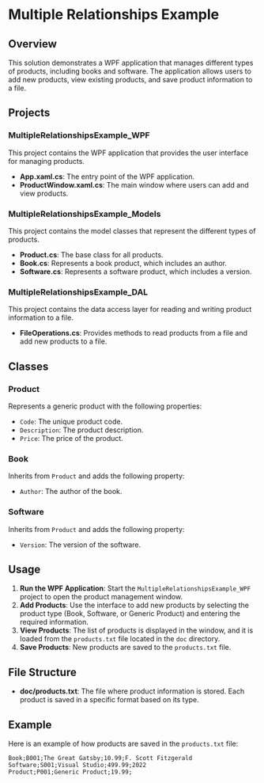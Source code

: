 # Multiple Relationships Example

## Overview

This solution demonstrates a WPF application that manages different types of products, including books and software. The application allows users to add new products, view existing products, and save product information to a file.

## Projects

### MultipleRelationshipsExample_WPF
This project contains the WPF application that provides the user interface for managing products.

- **App.xaml.cs**: The entry point of the WPF application.
- **ProductWindow.xaml.cs**: The main window where users can add and view products.

### MultipleRelationshipsExample_Models
This project contains the model classes that represent the different types of products.

- **Product.cs**: The base class for all products.
- **Book.cs**: Represents a book product, which includes an author.
- **Software.cs**: Represents a software product, which includes a version.

### MultipleRelationshipsExample_DAL
This project contains the data access layer for reading and writing product information to a file.

- **FileOperations.cs**: Provides methods to read products from a file and add new products to a file.

## Classes

### Product
Represents a generic product with the following properties:
- `Code`: The unique product code.
- `Description`: The product description.
- `Price`: The price of the product.

### Book
Inherits from `Product` and adds the following property:
- `Author`: The author of the book.

### Software
Inherits from `Product` and adds the following property:
- `Version`: The version of the software.

## Usage

1. **Run the WPF Application**: Start the `MultipleRelationshipsExample_WPF` project to open the product management window.
2. **Add Products**: Use the interface to add new products by selecting the product type (Book, Software, or Generic Product) and entering the required information.
3. **View Products**: The list of products is displayed in the window, and it is loaded from the `products.txt` file located in the `doc` directory.
4. **Save Products**: New products are saved to the `products.txt` file.

## File Structure

- **doc/products.txt**: The file where product information is stored. Each product is saved in a specific format based on its type.

## Example

Here is an example of how products are saved in the `products.txt` file:

```
Book;B001;The Great Gatsby;10.99;F. Scott Fitzgerald 
Software;S001;Visual Studio;499.99;2022 
Product;P001;Generic Product;19.99;
```